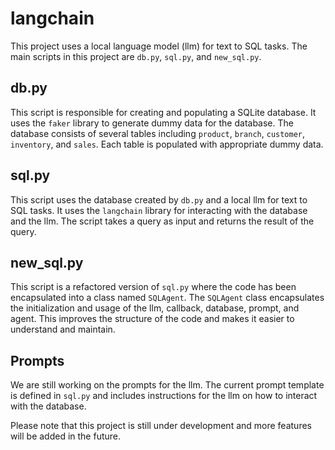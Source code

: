 # langchain

This project uses a local language model (llm) for text to SQL tasks. The main scripts in this project are `db.py`, `sql.py`, and `new_sql.py`.

## db.py

This script is responsible for creating and populating a SQLite database. It uses the `faker` library to generate dummy data for the database. The database consists of several tables including `product`, `branch`, `customer`, `inventory`, and `sales`. Each table is populated with appropriate dummy data.

## sql.py

This script uses the database created by `db.py` and a local llm for text to SQL tasks. It uses the `langchain` library for interacting with the database and the llm. The script takes a query as input and returns the result of the query.

## new_sql.py

This script is a refactored version of `sql.py` where the code has been encapsulated into a class named `SQLAgent`. The `SQLAgent` class encapsulates the initialization and usage of the llm, callback, database, prompt, and agent. This improves the structure of the code and makes it easier to understand and maintain.

## Prompts

We are still working on the prompts for the llm. The current prompt template is defined in `sql.py` and includes instructions for the llm on how to interact with the database.

Please note that this project is still under development and more features will be added in the future.
